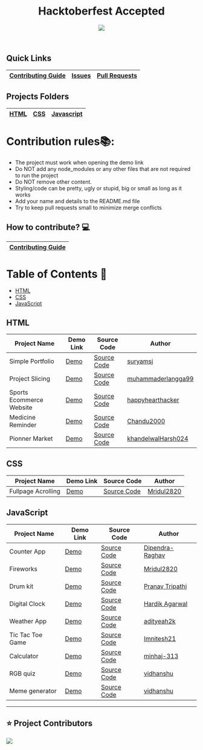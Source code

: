 <div align="center">
    <h1>Hacktoberfest Accepted</h1>
</div>
<p align="center">
    <img src="/assets/banner.jpg" align="center" />
</p>

<br />

## Quick Links

| <a href="CONTRIBUTING.md">Contributing Guide</a> | <a href="https://github.com/Mridul2820/Hacktoberfest2022/issues">Issues</a> | <a href="https://github.com/Mridul2820/Hacktoberfest2022/pulls">Pull Requests</a> |
| ------------------------------------------------ | --------------------------------------------------------------------------- | --------------------------------------------------------------------------------- |

## Projects Folders

| [HTML](/projects/html) | [CSS](/projects/css) | [Javascript](/projects/javascript) |
| -------------------------------- | ------------------------------ | -------------------------------------------- |

# Contribution rules📚:

- The project must work when opening the demo link
- Do NOT add any node_modules or any other files that are not required to run the project
- Do NOT remove other content.
- Styling/code can be pretty, ugly or stupid, big or small as long as it works
- Add your name and details to the README.md file
- Try to keep pull requests small to minimize merge conflicts

## How to contribute? 💻

| <a href="CONTRIBUTING.md">Contributing Guide</a> |
| ------------------------------------------------ |

# Table of Contents 📜

- [HTML](#html)
- [CSS](#css)
- [JavaScript](#javascript)

## HTML

| Project Name     | Demo Link                                            | Source Code                                    | Author                                                     |
| ---------------- | ---------------------------------------------------- | ---------------------------------------------- | ---------------------------------------------------------- |
| Simple Portfolio | [Demo](https://simple-portfolio-v3.netlify.app/)     | [Source Code](/projects/html/simple-portfolio) | [suryamsj](https://github.com/suryamsj)                    |
| Project Slicing  | [Demo](https://muhammaderlangga99.github.io/shayna/) | [Source Code](/projects/html/project-slicing)  | [muhammaderlangga99](https://github.com/muhammaderlangga99) |
| Sports Ecommerce Website  | [Demo]() | [Source Code](/projects/html/sports_ecommerce_website)  | [happyhearthacker](https://github.com/happyhearthacker) |
| Medicine Reminder | [Demo]() | [Source Code](/projects/html/Medicine-Reminder/)  | [Chandu2000](https://github.com/Chandu2000) |
| Pionner Market | [Demo](https://pionnermarket.netlify.app/) | [Source Code](/projects/html/Pionner_Market) | [khandelwalHarsh024](https://github.com/khandelwalHarsh24)|

## CSS

| Project Name | Demo Link | Source Code | Author |
| ------------ | --------- | ----------- | ------ |
| Fullpage Acrolling | [Demo](https://mridul2820.github.io/css-js/CSS-Projects/fullpage-scrolling/index.html) | [Source Code](/projects/css/fullpage-scrolling)      | [Mridul2820](https://github.com/Mridul2820)           |

## JavaScript

| Project Name  | Demo Link                                                                                 | Source Code                                        | Author                                                |
| ------------- | ----------------------------------------------------------------------------------------- | -------------------------------------------------- | ----------------------------------------------------- |
| Counter App   | [Demo](https://dipendra-raghav.github.io/counter/)                                        | [Source Code](/projects/javascript/Counter)        | [Dipendra-Raghav](https://github.com/Dipendra-Raghav) |
| Fireworks     | [Demo](https://mridul2820.github.io/CSS-Vanila-JS-Projects/Vanila-JS/fireworks/fire.html) | [Source Code](/projects/javascript/fireworks)      | [Mridul2820](https://github.com/Mridul2820)           |
| Drum kit      | [Demo](https://prnvtripathi.github.io/drum-kit/)                                          | [Source Code](/projects/javascript/Drum-Set)       | [Pranav Tripathi](https://github.com/prnvtripathi)    |
| Digital Clock | [Demo](https://Harry-dotc.github.io/digital-clock/)                                       | [Source Code](/projects/javascript/digital-clock/) | [Hardik Agarwal](https://github.com/Harry-dotc)       |
| Weather App   | [Demo](https://adityeah2k.github.io/yet-another-weather-app/)                             | [Source Code](/projects/javascript/weather-app)    | [adityeah2k](https://github.com/adityeah2k)           |
| Tic Tac Toe Game   | [Demo](https://imnitesh21.github.io/Tic-Tac-Toe-/)                                   | [Source Code](/projects/javascript/Tic-Tac-Toe-Game)    | [Imnitesh21](https://github.com/Imnitesh21)           |
|Calculator | [Demo](https://minhaj-313.github.io/Calculator_1/)                                        | [Source Code](/projects/javascript/Calculator%20minhaj-313)        | [minhaj-313](https://github.com/minhaj-313) |
| RGB quiz   | [Demo](https://rgb-quize.vercel.app/)  | [Source Code](/projects/javascript/rgb%20quize)    | [vidhanshu](https://github.com/vidhanshu)
| Meme generator   | [Demo](https://meme-generator-smoky.vercel.app/)  | [Source Code](/projects/javascript/meme-generator)    | [vidhanshu](https://github.com/vidhanshu)

---
## ⭐ Project Contributors
<a href="https://github.com/Mridul2820/Hacktoberfest/graphs/contributors" align="center">
  <img src="https://contrib.rocks/image?repo=Mridul2820/Hacktoberfest" /> 
</a>

